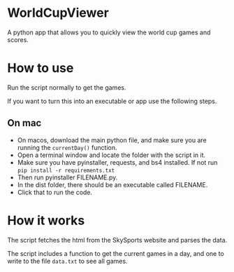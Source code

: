 # WorldCupViewer
A python app that allows you to quickly view the world cup games and scores.

# How to use
Run the script normally to get the games.


If you want to turn this into an executable or app use the following steps.
## On mac
- On macos, download the main python file, and make sure you are running the `currentDay()` function.
- Open a terminal window and locate the folder with the script in it.
- Make sure you have pyinstaller, requests, and bs4 installed. If not run `pip install -r requirements.txt`
- Then run pyinstaller FILENAME.py.
- In the dist folder, there should be an executable called FILENAME.
- Click that to run the code.

# How it works
The script fetches the html from the SkySports website and parses the data.

The script includes a function to get the current games in a day, and one to write to the file `data.txt` to see all games.
